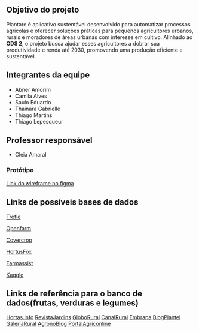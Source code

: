 ## Objetivo do projeto

Plantare é aplicativo sustentável desenvolvido para automatizar processos agrícolas e oferecer soluções práticas para pequenos agricultores urbanos, rurais e moradores de áreas urbanas com interesse em cultivo. Alinhado ao **ODS 2**, o projeto busca ajudar esses agricultores a dobrar sua produtividade e renda até 2030, promovendo uma produção eficiente e sustentável.

## Integrantes da equipe

* Abner Amorim
* Camila Alves
* Saulo Eduardo
* Thainara Gabrielle
* Thiago Martins
* Thiago Lepesqueur 

## Professor responsável 

* Cleia Amaral

### Protótipo 

[Link do wireframe no figma](https://www.figma.com/design/XWoEAcVqHS0cNm98Vy9Khd/PLANTARE?node-id=0-1&t=wdCUbgtvtkE8AI60-1)


## Links de possíveis bases de dados

[Trefle](https://trefle.io/)

[Openfarm](https://openfarm.cc/en)

[Covercrop](https://sarep.ucdavis.edu/covercrop)

[HortusFox](https://github.com/danielbrendel/hortusfox-web)

[Farmassist](https://github.com/farmassistX/farmassist)

[Kaggle](https://www.kaggle.com/datasets/idhytm/dataset-frutas-legumes-e-verduras-pt-br/data?select=db-verduras.txt)

## Links de referência para o banco de dados(frutas, verduras e legumes)

[Hortas.info](https://hortas.info/)
[RevistaJardins](https://revistajardins.pt/plantas/horticolas/)
[GloboRural](https://globorural.globo.com/)
[CanalRural](https://www.canalrural.com.br/agricultura/hortifruti)
[Embrapa](https://www.embrapa.br/)
[BlogPlantei](https://blog.plantei.com.br/como-plantar-abacate/)
[GaleriaRural](https://galeriarural.com.br/)
[AgronoBlog](https://agronoblog.com/agricultura-pt)
[PortalAgriconline](https://agriconline.com.br/portal/)
